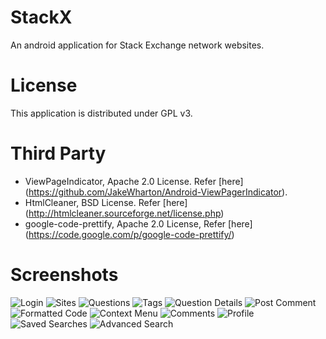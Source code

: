 StackX
======

An android application for Stack Exchange network websites.

License
=======

This application is distributed under GPL v3.


Third Party
===========

* ViewPageIndicator, Apache 2.0 License. Refer [here] (https://github.com/JakeWharton/Android-ViewPagerIndicator).
* HtmlCleaner, BSD License. Refer [here] (http://htmlcleaner.sourceforge.net/license.php) 
* google-code-prettify, Apache 2.0 License, Refer [here] (https://code.google.com/p/google-code-prettify/) 

Screenshots
===========

![Login](http://i.stack.imgur.com/ah2YK.png)
![Sites](http://i.stack.imgur.com/e91O0.png)
![Questions](http://i.stack.imgur.com/G4RIB.png)
![Tags](http://i.stack.imgur.com/2bHKW.png)
![Question Details](http://i.stack.imgur.com/zaVV9.png)
![Post Comment](http://i.stack.imgur.com/lh9a3.png)
![Formatted Code](http://i.stack.imgur.com/UCuH3.png)
![Context Menu](http://i.stack.imgur.com/n9lPU.png)
![Comments](http://i.stack.imgur.com/2GK27.png)
![Profile](http://i.stack.imgur.com/foMmb.png)
![Saved Searches](http://i.stack.imgur.com/ZWjzo.png)
![Advanced Search](http://i.stack.imgur.com/x2Zyn.png)
